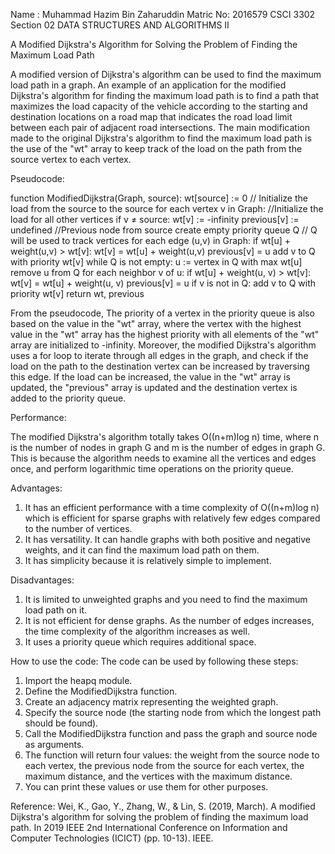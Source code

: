 Name : Muhammad Hazim Bin Zaharuddin Matric No: 2016579 CSCI 3302
Section 02 DATA STRUCTURES AND ALGORITHMS II

A Modified Dijkstra's Algorithm for Solving the Problem of Finding the
Maximum Load Path

A modified version of Dijkstra's algorithm can be used to find the
maximum load path in a graph. An example of an application for the
modified Dijkstra's algorithm for finding the maximum load path is to
find a path that maximizes the load capacity of the vehicle according to
the starting and destination locations on a road map that indicates the
road load limit between each pair of adjacent road intersections. The
main modification made to the original Dijkstra's algorithm to find the
maximum load path is the use of the "wt" array to keep track of the load
on the path from the source vertex to each vertex.

Pseudocode:

function ModifiedDijkstra(Graph, source): wt\[source\] := 0 //
Initialize the load from the source to the source for each vertex v in
Graph: //Initialize the load for all other vertices if v ≠ source:
wt\[v\] := -infinity previous\[v\] := undefined //Previous node from
source create empty priority queue Q // Q will be used to track vertices
for each edge (u,v) in Graph: if wt\[u\] + weight(u,v) \> wt\[v\]:
wt\[v\] = wt\[u\] + weight(u,v) previous\[v\] = u add v to Q with
priority wt\[v\] while Q is not empty: u := vertex in Q with max wt\[u\]
remove u from Q for each neighbor v of u: if wt\[u\] + weight(u, v) \>
wt\[v\]: wt\[v\] = wt\[u\] + weight(u, v) previous\[v\] = u if v is not
in Q: add v to Q with priority wt\[v\] return wt, previous

From the pseudocode, The priority of a vertex in the priority queue is
also based on the value in the "wt" array, where the vertex with the
highest value in the "wt" array has the highest priority with all
elements of the "wt" array are initialized to -infinity. Moreover, the
modified Dijkstra's algorithm uses a for loop to iterate through all
edges in the graph, and check if the load on the path to the destination
vertex can be increased by traversing this edge. If the load can be
increased, the value in the "wt" array is updated, the "previous" array
is updated and the destination vertex is added to the priority queue.

Performance:

The modified Dijkstra's algorithm totally takes O((n+m)log n) time,
where n is the number of nodes in graph G and m is the number of edges
in graph G. This is because the algorithm needs to examine all the
vertices and edges once, and perform logarithmic time operations on the
priority queue.

Advantages:

1.  It has an efficient performance with a time complexity of
    O((n+m)log n) which is efficient for sparse graphs with relatively
    few edges compared to the number of vertices.
2.  It has versatility. It can handle graphs with both positive and
    negative weights, and it can find the maximum load path on them.
3.  It has simplicity because it is relatively simple to implement.

Disadvantages:

1.  It is limited to unweighted graphs and you need to find the maximum
    load path on it.
2.  It is not efficient for dense graphs. As the number of edges
    increases, the time complexity of the algorithm increases as well.
3.  It uses a priority queue which requires additional space.

How to use the code: The code can be used by following these steps:

1.  Import the heapq module.
2.  Define the ModifiedDijkstra function.
3.  Create an adjacency matrix representing the weighted graph.
4.  Specify the source node (the starting node from which the longest
    path should be found).
5.  Call the ModifiedDijkstra function and pass the graph and source
    node as arguments.
6.  The function will return four values: the weight from the source
    node to each vertex, the previous node from the source for each
    vertex, the maximum distance, and the vertices with the maximum
    distance.
7.  You can print these values or use them for other purposes.

Reference: Wei, K., Gao, Y., Zhang, W., & Lin, S. (2019, March). A
modified Dijkstra's algorithm for solving the problem of finding the
maximum load path. In 2019 IEEE 2nd International Conference on
Information and Computer Technologies (ICICT) (pp. 10-13). IEEE.
